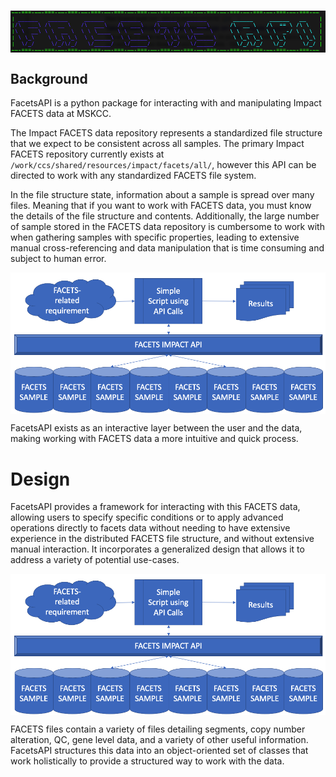 # <img id="logo" src="./img/facetsAPI.png" align="center"/> 

## Background 

FacetsAPI is a python package for interacting with and manipulating Impact FACETS data at MSKCC.  

The Impact FACETS data repository represents a standardized file structure that we expect to be consistent across all samples. The primary Impact FACETS repository currently exists at `/work/ccs/shared/resources/impact/facets/all/`, however this API can be directed to work with any standardized FACETS file system.

In the file structure state, information about a sample is spread over many files. Meaning that if you want to work with FACETS data, you must know the details of the file structure and contents.  Additionally, the large number of sample stored in the FACETS data repository is cumbersome to work with when gathering samples with specific properties, leading to extensive manual cross-referencing and data manipulation that is time consuming and subject to human error.

<img id="logo" src="./img/facets_api_layer.png" align="center"/> 

FacetsAPI exists as an interactive layer between the user and the data, making working with FACETS data a more intuitive and quick process.

# Design

FacetsAPI provides a framework for interacting with this FACETS data, allowing users to specify specific conditions or to apply advanced operations directly to facets data without needing to have extensive experience in the distributed FACETS file structure, and without extensive manual interaction.  It incorporates a generalized design that allows it to address a variety of potential use-cases.

<img id="logo" src="./img/facets_api_layer.png" align="center"/> 

FACETS files contain a variety of files detailing segments, copy number alteration, QC, gene level data, and a variety of other useful information.  FacetsAPI structures this data into an object-oriented set of classes that work holistically to provide a structured way to work with the data.  
